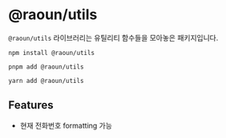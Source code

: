 # @raoun/utils

`@raoun/utils` 라이브러리는 유틸리티 함수들을 모아놓은 패키지입니다.

```shell
npm install @raoun/utils
```

```shell
pnpm add @raoun/utils
```

```shell
yarn add @raoun/utils
```

## Features

- 현재 전화번호 formatting 가능
